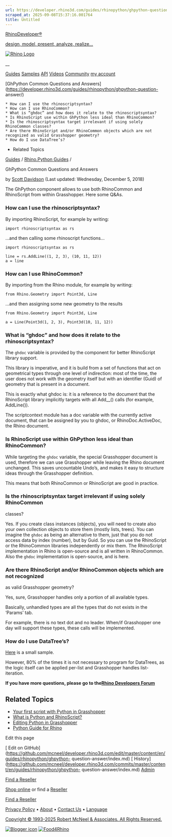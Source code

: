 ```yaml
---
url: https://developer.rhino3d.com/guides/rhinopython/ghpython-question-answer/
scraped_at: 2025-09-08T15:37:16.001764
title: Untitled
---
```


[RhinoDeveloper®](/)

[design, model, present, analyze, realize...](/)

[![Rhino Logo](https://developer.rhino3d.com/images/rhinodevlogo.png)](/)

__

[Guides](https://developer.rhino3d.com/guides)
[Samples](https://developer.rhino3d.com/samples)
[API](https://developer.rhino3d.com/api)
[Videos](https://developer.rhino3d.com/videos)
[Community](https://discourse.mcneel.com/c/rhino-developer) [my account
](https://www.rhino3d.com/my-account/ "Manage your account, licenses, and
teams")

[GhPython Common Questions and
Answers](https://developer.rhino3d.com/guides/rhinopython/ghpython-question-
answer/)

    * How can I use the rhinoscriptsyntax?
    * How can I use RhinoCommon?
    * What is “ghdoc” and how does it relate to the rhinoscriptsyntax?
    * Is RhinoScript use within GhPython less ideal than RhinoCommon?
    * Is the rhinoscriptsyntax target irrelevant if using solely RhinoCommon classes?
    * Are there RhinoScript and/or RhinoCommon objects which are not recognized as valid Grasshopper geometry?
    * How do I use DataTree’s?
  * Related Topics

[Guides](https://developer.rhino3d.com/en/guides/) / [Rhino.Python
Guides](https://developer.rhino3d.com/en/guides/rhinopython/) /

GhPython Common Questions and Answers

by [Scott Davidson](https://discourse.mcneel.com/u/scottd/) (Last updated:
Wednesday, December 5, 2018)

The GhPython component allows to use both RhinoCommon and RhinoScript from
within Grasshopper. Here some Q&As.

### How can I use the rhinoscriptsyntax?

By importing RhinoScript, for example by writing:

`import rhinoscriptsyntax as rs`

…and then calling some rhinoscript functions…

    
    
    import rhinoscriptsyntax as rs
    
    line = rs.AddLine((1, 2, 3), (10, 11, 12))
    a = line
    

### How can I use RhinoCommon?

By importing from the Rhino module, for example by writing:

`from Rhino.Geometry import Point3d, Line`

…and then assigning some new geometry to the results

    
    
    from Rhino.Geometry import Point3d, Line
    
    a = Line(Point3d(1, 2, 3), Point3d(10, 11, 12))
    

### What is “ghdoc” and how does it relate to the rhinoscriptsyntax?

The `ghdoc` variable is provided by the component for better RhinoScript
library support.

This library is imperative, and it is build from a set of functions that act
on geometrical types through one level of indirection: most of the time, the
user does not work with the geometry itself but with an identifier (Guid) of
geometry that is present in a document.

This is exactly what ghdoc is: it is a reference to the document that the
RhinoScript library implicitly targets with all Add__() calls (for example,
AddLine()).

The scriptcontext module has a doc variable with the currently active
document, that can be assigned by you to ghdoc, or RhinoDoc.ActiveDoc, the
Rhino document.

### Is RhinoScript use within GhPython less ideal than RhinoCommon?

While targeting the `ghdoc` variable, the special Grasshopper document is
used, therefore we can use Grasshopper while leaving the Rhino document
unchanged. This saves uncountable Undo’s, and makes it easy to structure ideas
through the Grasshopper definition.

This means that both RhinoCommon or RhinoScript are good in practice.

### Is the rhinoscriptsyntax target irrelevant if using solely RhinoCommon
classes?

Yes. If you create class instances (objects), you will need to create also
your own collection objects to store them (mostly lists, trees). You can
imagine the `ghdoc` as being an alternative to them, just that you do not
access data by index (number), but by Guid. So you can use the RhinoScript or
the RhinoCommon libraries independently or mix them. The RhinoScript
implementation in Rhino is open-source and is all written in RhinoCommon. Also
the `ghdoc` implementation is open-source, and is here.

### Are there RhinoScript and/or RhinoCommon objects which are not recognized
as valid Grasshopper geometry?

Yes, sure, Grasshopper handles only a portion of all available types.

Basically, unhandled types are all the types that do not exists in the
‘Params’ tab.

For example, there is no text dot and no leader. When/if Grasshopper one day
will support these types, these calls will be implemented.

### How do I use DataTree’s?

[Here](http://www.grasshopper3d.com/forum/topics/datatreelistitem-access-from)
is a small sample.

However, 80% of the times it is not necessary to program for DataTrees, as the
logic itself can be applied per-list and Grasshopper handles list-iteration.

**If you have more questions, please go to the[Rhino Developers
Forum](https://discourse.mcneel.com/c/rhino-developer)**

## Related Topics

  * [Your first script with Python in Grasshopper](https://developer.rhino3d.com/guides/rhinopython/what-is-rhinopython/)
  * [What is Python and RhinoScript?](https://developer.rhino3d.com/guides/rhinopython/what-is-rhinopython/)
  * [Editing Python in Grasshopper](https://developer.rhino3d.com/guides/rhinopython/python-running-scripts/)
  * [Python Guide for Rhino](https://developer.rhino3d.com/guides/rhinopython/)

Edit this page

[ Edit on
GitHub](https://github.com/mcneel/developer.rhino3d.com/edit/master/content/en/guides/rhinopython/ghpython-
question-answer/index.md) [
History](https://github.com/mcneel/developer.rhino3d.com/commits/master/content/en/guides/rhinopython/ghpython-
question-answer/index.md) [ Admin](https://developer.rhino3d.com/admin)

[Find a Reseller](https://www.rhino3d.com/sales)

[Shop online](https://www.rhino3d.com/store) or find a
[Reseller](https://www.rhino3d.com/sales)

[Find a Reseller](https://www.rhino3d.com/sales)

[Privacy Policy](https://www.rhino3d.com/privacy) •
[About](https://www.rhino3d.com/mcneel/about) • [Contact
Us](https://www.rhino3d.com/mcneel/contact) • [
Language](https://www.rhino3d.com/language "Change to a different region or
language")

[Copyright © 1993-2025 Robert McNeel & Associates. All Rights
Reserved.](https://www.rhino3d.com/mcneel/about)

[](https://www.facebook.com/McNeelRhinoceros/)
[](https://twitter.com/bobmcneel) [](https://www.linkedin.com/groups/75313/)
[](https://www.youtube.com/user/RhinoGuide/videos) [](https://vimeo.com/rhino)
[![Blogger
icon](https://developer.rhino3d.com/images/blogger.svg)](http://blog.rhino3d.com/)
[![Food4Rhino](https://developer.rhino3d.com/images/f4r_icon_01.svg)](https://www.food4rhino.com)

